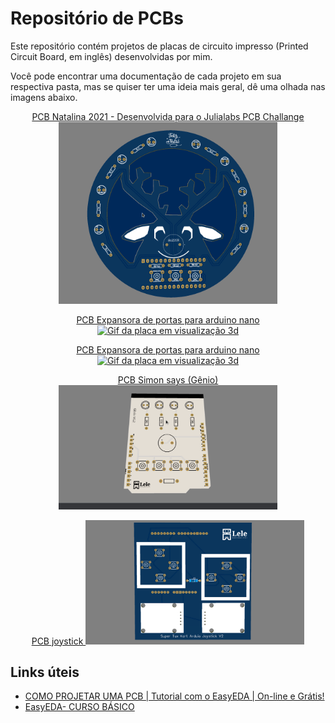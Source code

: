 # Repositório de PCBs
Este repositório contém projetos de placas de circuito impresso (Printed Circuit Board, em inglês) desenvolvidas por mim.

Você pode encontrar uma documentação de cada projeto em sua respectiva pasta, mas se quiser ter uma ideia mais geral, dê uma olhada nas imagens abaixo. 

<p align="center">
<a href = "./PCB-natalina-2021">
PCB Natalina 2021 - Desenvolvida para o Julialabs PCB Challange
<img src = "./PCB-natalina-2021/Imagens/3dEasyEda.gif" alt = "Gif da placa em visualização 3d" width = "350">
</a>
</p>

<p align="center">
<a href = "./Expansora_portas_arduino_nano">
PCB Expansora de portas para arduino nano
<img src = "./Expansora_portas_arduino_nano/imagens/expansorNano.gif" alt = "Gif da placa em visualização 3d" width = "350">
</a>
</p>

<p align="center">
<a href = "./Expansora_portas_esp8266">
PCB Expansora de portas para arduino nano
<img src = "./Expansora_portas_esp8266/imagens/expansorNano.gif" alt = "Gif da placa em visualização 3d" width = "350">
</a>
</p>

<p align="center">
<a href = "./Simon-says">
PCB Simon says (Gênio)
<img src = "./Simon-says/imagens/simonSaysGif.gif" alt = "Gif da placa em visualização 3d" width = "350">
</a>
</p>

<p align="center">
<a href = "./super-tux-kart-joystick">
PCB joystick
<img src = "./super-tux-kart-joystick/imagens/joystickGif.gif" alt = "Gif da placa em visualização 3d" width = "350">
</a>
</p>

## Links úteis
* [COMO PROJETAR UMA PCB | Tutorial com o EasyEDA | On-line e Grátis!
](https://www.youtube.com/watch?v=NPu2Eug7i08)
* [EasyEDA- CURSO BÁSICO
](https://www.youtube.com/watch?v=AR67V7zka60)
